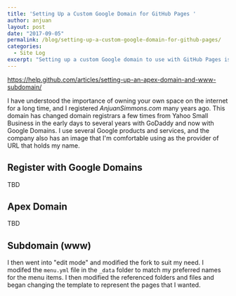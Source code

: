 ```yaml
---
title: 'Setting Up a Custom Google Domain for GitHub Pages '
author: anjuan
layout: post
date: "2017-09-05"
permalink: /blog/setting-up-a-custom-google-domain-for-github-pages/
categories:
  - Site Log
excerpt: "Setting up a custom Google domain to use with GitHub Pages is straightforward, but there are a frew tricky steps. Here is how I did it for this site."
---
```


https://help.github.com/articles/setting-up-an-apex-domain-and-www-subdomain/

I have understood the importance of owning your own space on the internet for a long time, and I registered *AnjuanSimmons.com* many years ago. This domain has changed domain registrars a few times from Yahoo Small Business in the early days to several years with GoDaddy and now with Google Domains. I use several Google products and services, and the company also has an image that I'm comfortable using as the provider of URL that holds my name.



## Register with Google Domains

TBD

## Apex Domain

TBD

## Subdomain (www)

I then went into "edit mode" and modified the fork to suit my need. I modifed the `menu.yml` file in the `_data` folder to match my preferred names for the menu items. I then modified the referenced folders and files and began changing the template to represent the pages that I wanted. 
